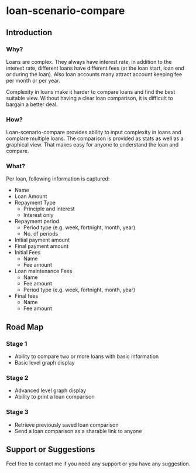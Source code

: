 # loan-scenario-compare

## Introduction

### Why?
Loans are complex. They always have interest rate, in addition to the interest rate, different loans have different fees (at the loan start, loan end or during the loan). 
Also loan accounts many attract account keeping fee per month or per year. 


Complexity in loans make it harder to compare loans and find the best suitable view. 
Without having a clear loan comparison, it is difficult to bargain a better deal.

### How?
Loan-scenario-compare provides ability to input complexity in loans and complare multiple loans. 
The comparison is provided as stats as well as a graphical view.
That makes easy for anyone to understand the loan and compare.

### What?
Per loan, following information is captured:
- Name
- Loan Amount
- Repayment Type
	- Principle and interest
	- Interest only
- Repayment period
	- Period type (e.g. week, fortnight, month, year)
	- No. of periods
- Initial payment amount
- Final payment amount
- Initial Fees
	- Name
	- Fee amount
- Loan maintenance Fees
	- Name
	- Fee amount
	- Period type (e.g. week, fortnight, month, year)
- Final fees
	- Name
	- Fee amount

## Road Map

### Stage 1
- Ability to compare two or more loans with basic information
- Basic level graph display

### Stage 2
- Advanced level graph display
- Ability to print a loan comparison

### Stage 3
- Retrieve previously saved loan comparison
- Send a loan comparison as a sharable link to anyone

## Support or Suggestions
Feel free to contact me if you need any support or you have any suggestion.
